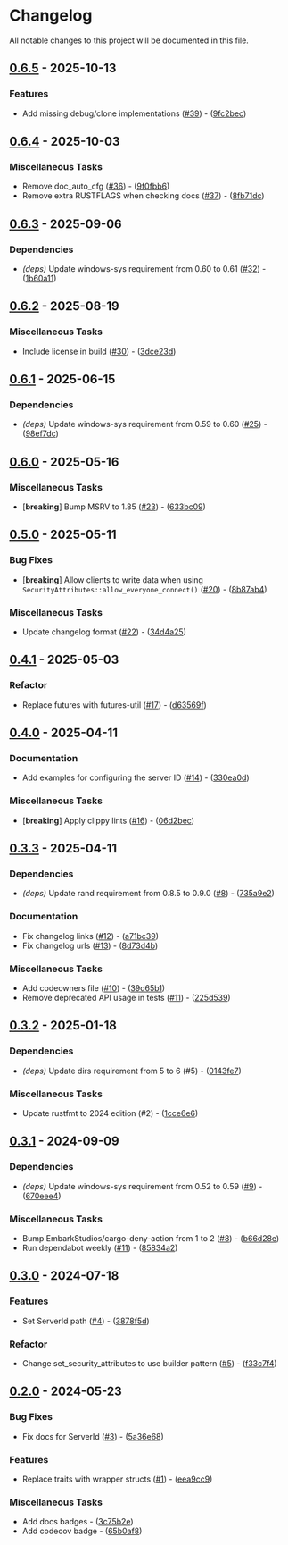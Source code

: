 # Changelog

All notable changes to this project will be documented in this file.

## [0.6.5](https://github.com/aschey/tipsy/compare/v0.6.4..v0.6.5) - 2025-10-13

### Features

- Add missing debug/clone implementations ([#39](https://github.com/aschey/tipsy/issues/39)) - ([9fc2bec](https://github.com/aschey/tipsy/commit/9fc2bec573aaacf4cab10c88b3f5bcf77a2bb054))
<!-- generated by git-cliff -->

## [0.6.4](https://github.com/aschey/tipsy/compare/v0.6.3..v0.6.4) - 2025-10-03

### Miscellaneous Tasks

- Remove doc_auto_cfg ([#36](https://github.com/aschey/tipsy/issues/36)) - ([9f0fbb6](https://github.com/aschey/tipsy/commit/9f0fbb601f57b84430cfbef0ad2d81aea25ebf33))
- Remove extra RUSTFLAGS when checking docs ([#37](https://github.com/aschey/tipsy/issues/37)) - ([8fb71dc](https://github.com/aschey/tipsy/commit/8fb71dc7b032e584b44c39de77426efb400a0379))
<!-- generated by git-cliff -->

## [0.6.3](https://github.com/aschey/tipsy/compare/v0.6.2..v0.6.3) - 2025-09-06

### Dependencies

- *(deps)* Update windows-sys requirement from 0.60 to 0.61 ([#32](https://github.com/aschey/tipsy/issues/32)) - ([1b60a11](https://github.com/aschey/tipsy/commit/1b60a114208e3b9e5147852a2139b50718482218))
<!-- generated by git-cliff -->
## [0.6.2](https://github.com/aschey/tipsy/compare/v0.6.1..v0.6.2) - 2025-08-19

### Miscellaneous Tasks

- Include license in build ([#30](https://github.com/aschey/tipsy/issues/30)) - ([3dce23d](https://github.com/aschey/tipsy/commit/3dce23d231f10c0d9969497d3e57cac3b93c13ac))
<!-- generated by git-cliff -->
## [0.6.1](https://github.com/aschey/tipsy/compare/v0.6.0..v0.6.1) - 2025-06-15

### Dependencies

- *(deps)* Update windows-sys requirement from 0.59 to 0.60 ([#25](https://github.com/aschey/tipsy/issues/25)) - ([98ef7dc](https://github.com/aschey/tipsy/commit/98ef7dc72bed5db2423605ab7fe072f7cde0bcae))
<!-- generated by git-cliff -->
## [0.6.0](https://github.com/aschey/tipsy/compare/v0.5.0..v0.6.0) - 2025-05-16

### Miscellaneous Tasks

- [**breaking**] Bump MSRV to 1.85 ([#23](https://github.com/aschey/tipsy/issues/23)) - ([633bc09](https://github.com/aschey/tipsy/commit/633bc09b3026ae723a12b5d9a3dfbef68f9c3c02))
<!-- generated by git-cliff -->
## [0.5.0](https://github.com/aschey/tipsy/compare/v0.4.1..v0.5.0) - 2025-05-11

### Bug Fixes

- [**breaking**] Allow clients to write data when using `SecurityAttributes::allow_everyone_connect()` ([#20](https://github.com/aschey/tipsy/issues/20)) - ([8b87ab4](https://github.com/aschey/tipsy/commit/8b87ab418064770c09a3f548b14c7a18a6c8a0a3))

### Miscellaneous Tasks

- Update changelog format ([#22](https://github.com/aschey/tipsy/issues/22)) - ([34d4a25](https://github.com/aschey/tipsy/commit/34d4a25b858e1bba8882c28678eec46d648314f4))
<!-- generated by git-cliff -->
## [0.4.1](https://github.com/aschey/tipsy/compare/v0.4.0..v0.4.1) - 2025-05-03

### Refactor

- Replace futures with futures-util ([#17](https://github.com/aschey/tipsy/issues/17)) - ([d63569f](https://github.com/aschey/tipsy/commit/d63569faa2459a226095fde3ba733e3a4ece93ac))

<!-- generated by git-cliff -->
## [0.4.0](https://github.com/aschey/tipsy/compare/v0.3.3..v0.4.0) - 2025-04-11

### Documentation

- Add examples for configuring the server ID ([#14](https://github.com/aschey/tipsy/issues/14)) - ([330ea0d](https://github.com/aschey/tipsy/commit/330ea0d6383c73032abd92a31db0a9b420d4183f))

### Miscellaneous Tasks

- [**breaking**] Apply clippy lints ([#16](https://github.com/aschey/tipsy/issues/16)) - ([06d2bec](https://github.com/aschey/tipsy/commit/06d2becc9ab28cc4970961a0f3848a4a26ce8a34))

<!-- generated by git-cliff -->
## [0.3.3](https://github.com/aschey/tipsy/compare/v0.3.2..v0.3.3) - 2025-04-11

### Dependencies

- *(deps)* Update rand requirement from 0.8.5 to 0.9.0 ([#8](https://github.com/aschey/tipsy/issues/8)) - ([735a9e2](https://github.com/aschey/tipsy/commit/735a9e2e6dd20bab34fc34480db99aac3494b4ad))

### Documentation

- Fix changelog links ([#12](https://github.com/aschey/tipsy/issues/12)) - ([a71bc39](https://github.com/aschey/tipsy/commit/a71bc39de27177a52a067139a4a067dec5dce72a))
- Fix changelog urls ([#13](https://github.com/aschey/tipsy/issues/13)) - ([8d73d4b](https://github.com/aschey/tipsy/commit/8d73d4bfc97863e2d728a27b918f7aaacf0d31e4))

### Miscellaneous Tasks

- Add codeowners file ([#10](https://github.com/aschey/tipsy/issues/10)) - ([39d65b1](https://github.com/aschey/tipsy/commit/39d65b14b5e8c61ebe0263004686c08830accf83))
- Remove deprecated API usage in tests ([#11](https://github.com/aschey/tipsy/issues/11)) - ([225d539](https://github.com/aschey/tipsy/commit/225d5391cf8e360b9b66e71b2c97d27e61104ec5))

<!-- generated by git-cliff -->
## [0.3.2](https://github.com/aschey/tipsy/compare/v0.3.1..v0.3.2) - 2025-01-18

### Dependencies

- *(deps)* Update dirs requirement from 5 to 6 (#5) - ([0143fe7](https://github.com/aschey/tipsy/commit/0143fe7e08769c141ee53f30613e5f32d2dd20c0))

### Miscellaneous Tasks

- Update rustfmt to 2024 edition (#2) - ([1cce6e6](https://github.com/aschey/tipsy/commit/1cce6e6c678844cba09fbd1fac1a1dc4f39d2362))

<!-- generated by git-cliff -->
## [0.3.1](https://github.com/aschey/tipsy/compare/v0.3.0..v0.3.1) - 2024-09-09

### Dependencies

- *(deps)* Update windows-sys requirement from 0.52 to 0.59 ([#9](https://github.com/aschey/tipsy/pull/9)) - ([670eee4](https://github.com/aschey/tipsy/commit/670eee43d6dc661b56f203faa23592a6bf002a8c))

### Miscellaneous Tasks

- Bump EmbarkStudios/cargo-deny-action from 1 to 2 ([#8](https://github.com/aschey/tipsy/pull/8)) - ([b66d28e](https://github.com/aschey/tipsy/commit/b66d28ea6f7319a000c62565f5caa89862bcd55a))
- Run dependabot weekly ([#11](https://github.com/aschey/tipsy/pull/11)) - ([85834a2](https://github.com/aschey/tipsy/commit/85834a2e9454b2d4ac82eb9b283fe4f4c207c312))

<!-- generated by git-cliff -->
## [0.3.0](https://github.com/aschey/tipsy/compare/v0.2.0..v0.3.0) - 2024-07-18

### Features

- Set ServerId path ([#4](https://github.com/aschey/tipsy/pull/4)) - ([3878f5d](https://github.com/aschey/tipsy/commit/3878f5deed52cd7ebc59d2c84853835cfee5a0a4))

### Refactor

- Change set_security_attributes to use builder pattern ([#5](https://github.com/aschey/tipsy/pull/5)) - ([f33c7f4](https://github.com/aschey/tipsy/commit/f33c7f486325dc5f42547645d3fb4bd549079cc0))

<!-- generated by git-cliff -->
## [0.2.0](https://github.com/aschey/tipsy/compare/v0.1.0..v0.2.0) - 2024-05-23

### Bug Fixes

- Fix docs for ServerId ([#3](https://github.com/aschey/tipsy/pull/3)) - ([5a36e68](https://github.com/aschey/tipsy/commit/5a36e68e78be463b420584715fad40342f4db986))

### Features

- Replace traits with wrapper structs ([#1](https://github.com/aschey/tipsy/pull/1)) - ([eea9cc9](https://github.com/aschey/tipsy/commit/eea9cc920dc0daaedc286e9b7ce0e8f63e906de2))

### Miscellaneous Tasks

- Add docs badges - ([3c75b2e](https://github.com/aschey/tipsy/commit/3c75b2e72b0a9477dd779a98d81e306e012dd5e0))
- Add codecov badge - ([65b0af8](https://github.com/aschey/tipsy/commit/65b0af80b66cc4ac2020b1b43a8faf54866653cc))

<!-- generated by git-cliff -->
